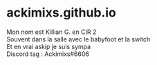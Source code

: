 # ackimixs.github.io

Mon nom est Killian G. en CIR 2  
Souvent dans la salle avec le babyfoot et la switch  
Et en vrai askip je suis sympa  
Discord tag : Ackimixs#6606  
